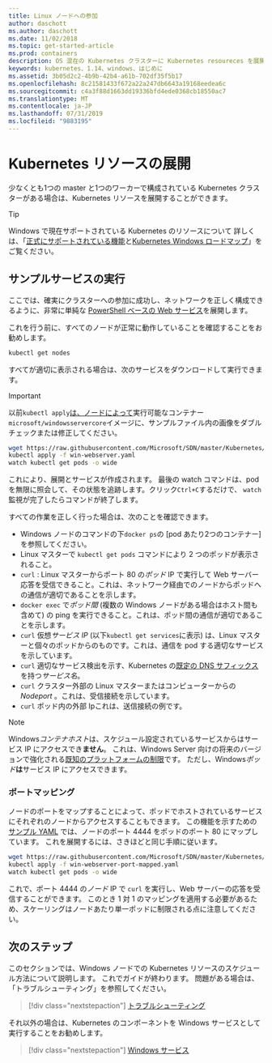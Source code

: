 ```yaml
---
title: Linux ノードへの参加
author: daschott
ms.author: daschott
ms.date: 11/02/2018
ms.topic: get-started-article
ms.prod: containers
description: OS 混在の Kubernetes クラスターに Kubernetes resoureces を展開する。
keywords: kubernetes、1.14、windows、はじめに
ms.assetid: 3b05d2c2-4b9b-42b4-a61b-702df35f5b17
ms.openlocfilehash: 8c21581433f672a22a247db6643a19168eedea6c
ms.sourcegitcommit: c4a3f88d1663dd19336bfd4ede0368cb18550ac7
ms.translationtype: MT
ms.contentlocale: ja-JP
ms.lasthandoff: 07/31/2019
ms.locfileid: "9883195"
---
```

# <a name="deploying-kubernetes-resources"></a>Kubernetes リソースの展開 #
少なくとも1つの master と1つのワーカーで構成されている Kubernetes クラスターがある場合は、Kubernetes リソースを展開することができます。
> [!TIP] 
> Windows で現在サポートされている Kubernetes のリソースについて 詳しくは、「[正式にサポートされている機能](https://kubernetes.io/docs/setup/production-environment/windows/intro-windows-in-kubernetes/#supported-functionality-and-limitations)と[Kubernetes Windows ロードマップ](https://github.com/orgs/kubernetes/projects/8)」をご覧ください。


## <a name="running-a-sample-service"></a>サンプルサービスの実行 ##
ここでは、確実にクラスターへの参加に成功し、ネットワークを正しく構成できるように、非常に単純な [PowerShell ベースの Web サービス](https://github.com/Microsoft/SDN/blob/master/Kubernetes/WebServer.yaml)を展開します。

これを行う前に、すべてのノードが正常に動作していることを確認することをお勧めします。
```bash
kubectl get nodes
```

すべてが適切に表示される場合は、次のサービスをダウンロードして実行できます。
> [!Important] 
> 以前`kubectl apply`[は、ノードによって](https://docs.microsoft.com/virtualization/windowscontainers/deploy-containers/version-compatibility#choosing-container-os-versions)実行可能なコンテナー `microsoft/windowsservercore`イメージに、サンプルファイル内の画像をダブルチェックまたは修正してください。

```bash
wget https://raw.githubusercontent.com/Microsoft/SDN/master/Kubernetes/flannel/l2bridge/manifests/simpleweb.yml -O win-webserver.yaml
kubectl apply -f win-webserver.yaml
watch kubectl get pods -o wide
```

これにより、展開とサービスが作成されます。 最後の watch コマンドは、pod を無限に照会して、その状態を追跡します。クリック`Ctrl+C`するだけで、 `watch`監視が完了したらコマンドが終了します。

すべての作業を正しく行った場合は、次のことを確認できます。

  - Windows ノードのコマンドの下`docker ps`の [pod あたり2つのコンテナー] を参照してください。
  - Linux マスターで `kubectl get pods` コマンドにより 2 つのポッドが表示されること。
  - `curl` : Linux マスターからポート 80 の*ポッド* IP で実行して Web サーバー応答を受信できること。これは、ネットワーク経由でのノードからポッドへの通信が適切であることを示します。
  - `docker exec` で*ポッド間* (複数の Windows ノードがある場合はホスト間も含めて) の ping を実行できること。これは、ポッド間の通信が適切であることを示します。
  - `curl` 仮想*サービス IP* (以下`kubectl get services`に表示) は、Linux マスターと個々のポッドからのものです。これは、通信を pod する適切なサービスを示しています。
  - `curl` 適切なサービス検出を示す、Kubernetes の[既定の DNS サフィックス](https://kubernetes.io/docs/concepts/services-networking/dns-pod-service/#services)を持つ*サービス名*。
  - `curl` クラスター外部の Linux マスターまたはコンピューターからの*Nodeport* 。これは、受信接続を示しています。
  - `curl` ポッド内の外部 Ipこれは、送信接続の例です。

> [!Note]  
> Windows*コンテナホスト*は、スケジュール設定されているサービスからはサービス IP にアクセスでき**ません**。 これは、Windows Server 向けの将来のバージョンで強化される[既知のプラットフォームの制限](./common-problems.md#my-windows-node-cannot-access-my-services-using-the-service-ip)です。 ただし、Windows*ポッド***は**サービス IP にアクセスできます。

### <a name="port-mapping"></a>ポートマッピング ### 
ノードのポートをマップすることによって、ポッドでホストされているサービスにそれぞれのノードからアクセスすることもできます。 この機能を示すための[サンプル YAML](https://github.com/Microsoft/SDN/blob/master/Kubernetes/PortMapping.yaml) では、ノードのポート 4444 をポッドのポート 80 にマップしています。 これを展開するには、さきほどと同じ手順に従います。

```bash
wget https://raw.githubusercontent.com/Microsoft/SDN/master/Kubernetes/PortMapping.yaml -O win-webserver-port-mapped.yaml
kubectl apply -f win-webserver-port-mapped.yaml
watch kubectl get pods -o wide
```

これで、ポート 4444 の*ノード* IP で `curl` を実行し、Web サーバーの応答を受信することができます。 このとき 1 対 1 のマッピングを適用する必要があるため、スケーリングはノードあたり単一ポッドに制限される点に注意してください。


## <a name="next-steps"></a>次のステップ ##
このセクションでは、Windows ノードでの Kubernetes リソースのスケジュール方法について説明します。 これでガイドが終わります。 問題がある場合は、「トラブルシューティング」を参照してください。

> [!div class="nextstepaction"]
> [トラブルシューティング](./common-problems.md)

それ以外の場合は、Kubernetes のコンポーネントを Windows サービスとして実行することをお勧めします。
> [!div class="nextstepaction"]
> [Windows サービス](./kube-windows-services.md)

